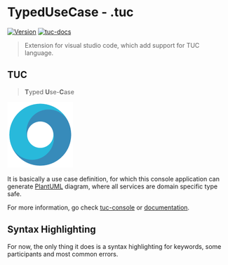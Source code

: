 TypedUseCase - .tuc
===================

[![Version](https://vsmarketplacebadge.apphb.com/version/MortalFlesh.tuc.svg)](https://marketplace.visualstudio.com/items?itemName=MortalFlesh.tuc)
[![tuc-docs](https://img.shields.io/badge/documentation-tuc-orange.svg)](https://mortalflesh.github.io/tuc-console/)

> Extension for visual studio code, which add support for TUC language.

## TUC
> **T**yped **U**se-**C**ase

![tuc-logo](https://raw.githubusercontent.com/MortalFlesh/tuc-console/master/docs/assets/tuc-logo.png)

It is basically a use case definition, for which this console application can generate [PlantUML](https://plantuml.com/) diagram, where all services are domain specific type safe.

For more information, go check [tuc-console](https://github.com/MortalFlesh/tuc-console) or [documentation](https://mortalflesh.github.io/tuc-console/).

## Syntax Highlighting

For now, the only thing it does is a syntax highlighting for keywords, some participants and most common errors.
